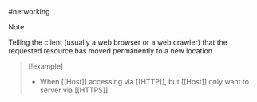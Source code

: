 #networking 
>[!note]
>Telling the client (usually a web browser or a web crawler) that the requested resource has moved permanently to a new location

>[!example]
>- When [[Host]] accessing via [[HTTP]], but [[Host]] only want to server via [[HTTPS]]